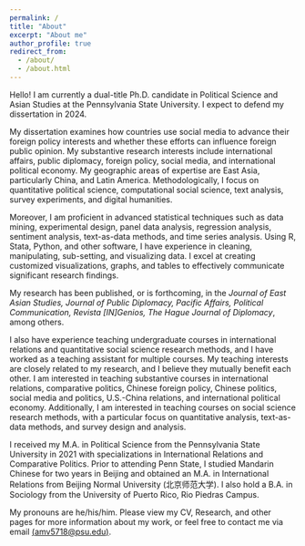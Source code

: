 ```yaml
---
permalink: /
title: "About"
excerpt: "About me"
author_profile: true
redirect_from:
  - /about/
  - /about.html
---
```


Hello! I am currently a dual-title Ph.D. candidate in Political Science and Asian Studies at the Pennsylvania State University. I expect to defend my dissertation in 2024.

My dissertation examines how countries use social media to advance their foreign policy interests and whether these efforts can influence foreign public opinion. My substantive research interests include international affairs, public diplomacy, foreign policy, social media, and international political economy. My geographic areas of expertise are East Asia, particularly China, and Latin America. Methodologically, I focus on quantitative political science, computational social science, text analysis, survey experiments, and digital humanities.

Moreover, I am proficient in advanced statistical techniques such as data mining, experimental design, panel data analysis, regression analysis, sentiment analysis, text-as-data methods, and time series analysis. Using R, Stata, Python, and other software, I have experience in cleaning, manipulating, sub-setting, and visualizing data. I excel at creating customized visualizations, graphs, and tables to effectively communicate significant research findings.

My research has been published, or is forthcoming, in the <i> Journal of East Asian Studies, Journal of Public Diplomacy, Pacific Affairs, Political Communication, Revista [IN]Genios, The Hague Journal of Diplomacy</i>, among others.

I also have experience teaching undergraduate courses in international relations and quantitative social science research methods, and I have worked as a teaching assistant for multiple courses. My teaching interests are closely related to my research, and I believe they mutually benefit each other. I am interested in teaching substantive courses in international relations, comparative politics, Chinese foreign policy, Chinese politics, social media and politics, U.S.-China relations, and international political economy. Additionally, I am interested in teaching courses on social science research methods, with a particular focus on quantitative analysis, text-as-data methods, and survey design and analysis.

I received my M.A. in Political Science from the Pennsylvania State University in 2021 with specializations in International Relations and Comparative Politics. Prior to attending Penn State, I studied Mandarin Chinese for two years in Beijing and obtained an M.A. in International Relations from Beijing Normal University (北京师范大学). I also hold a B.A. in Sociology from the University of Puerto Rico, Rio Piedras Campus.

<!--
My teaching interests are closely related to my research, and I believe they mutually benefit each other. I am interested in teaching substantive courses in international relations, comparative politics, diplomacy, Chinese foreign policy, Chinese politics, social media and politics, U.S.-China relations, and international political economy. Additionally, I am interested in teaching courses on social science research methods, with a particular focus on quantitative analysis, text-as-data methods, and survey design and analysis.>
-->

My pronouns are he/his/him. Please view my CV, Research, and other pages for more information about my work, or feel free to contact me via email [(amv5718@psu.edu)](mailto:amv5718@psu.edu).
